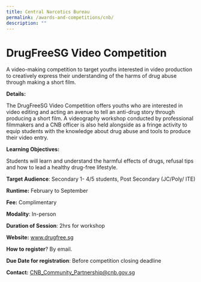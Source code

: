 ```yaml
---
title: Central Narcotics Bureau
permalink: /awards-and-competitions/cnb/
description: ""
---
```

# DrugFreeSG Video Competition

A video-making competition to target youths interested in video production to creatively express their understanding of the harms of drug abuse through making a short film.

**Details:** 

The DrugFreeSG Video Competition offers youths who are interested in video editing and acting an avenue to tell an anti-drug story through producing a short film. A videography workshop conducted by professional filmmakers and a CNB officer is also held alongside as a fringe activity to equip students with the knowledge about drug abuse and tools to produce their video entry.

**Learning Objectives:**

Students will learn and understand the harmful effects of drugs, refusal tips and how to lead a healthy drug-free lifestyle.

**Target Audience**: Secondary 1- 4/5 students, Post Secondary (JC/Poly/ ITE)

**Runtime:** February to September

**Fee:** Complimentary

**Modality**: In-person

**Duration of Session**: 2hrs for workshop

**Website:** www.drugfree.sg

**How to register**? By email.

**Due Date for registration**: Before competition closing deadline

**Contact:** CNB_Community_Partnership@cnb.gov.sg